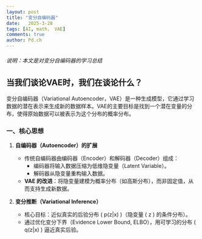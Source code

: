 ```yaml
---
layout: post
title: "变分自编码器"
date:   2025-3-28
tags: [AI, math， VAE]
comments: true
author: Pd.ch
---
```


###### 说明：本文是对变分自编码器的学习总结

<!-- more -->

## 当我们谈论VAE时，我们在谈论什么？
变分自编码器（Variational Autoencoder，VAE）是一种生成模型，它通过学习数据的潜在表示来生成新的数据样本。VAE的主要目标是找到一个潜在变量的分布，使得原始数据可以被表示为这个分布的概率分布。

### **一、核心思想**
1. **自编码器（Autoencoder）的扩展**  
   - 传统自编码器由编码器（Encoder）和解码器（Decoder）组成：  
     - 编码器将输入数据压缩为低维隐变量（Latent Variable）。  
     - 解码器从隐变量重构输入数据。  
   - **VAE 的改进**：将隐变量建模为概率分布（如高斯分布），而非固定值，从而支持生成新数据。

2. **变分推断（Variational Inference）**  
   - 核心目标：近似真实的后验分布 \( p(z|x) \)（隐变量 \( z \) 的条件分布）。  
   - 通过优化变分下界（Evidence Lower Bound, ELBO），用可学习的分布 \( q(z|x) \) 逼近真实后验。

